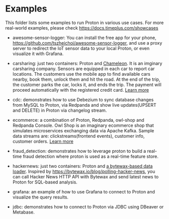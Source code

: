 # Examples

This folder lists some examples to run Proton in various use cases. For more real-world examples, please check https://docs.timeplus.com/showcases

- awesome-sensor-logger: You can install the free app for your phone, https://github.com/tszheichoi/awesome-sensor-logger, and use a proxy server to redirect the IoT sensor data to your local Proton, or even visualize it with Grafana.

- carsharing: just two containers: Proton and [Chameleon](https://github.com/timeplus-io/chameleon). It is an imginary carsharing company. Sensors are equipped in each car to report car locations. The customers use the mobile app to find available cars nearby, book them, unlock them and hit the road. At the end of the trip, the customer parks the car, locks it, and ends the trip. The payment will proceed automatically with the registered credit card. [Learn more](https://docs.timeplus.com/usecases)

- cdc: demonstrates how to use Debezium to sync database changes from MySQL to Proton, via Redpanda and show live updates(UPSERT and DELETE) in Proton via changelog stream.

- ecommerce: a combination of Proton, Redpanda, owl-shop and Redpanda Console. Owl Shop is an imaginary ecommerce shop that simulates microservices exchanging data via Apache Kafka. Sample data streams are: clickstreams(frontend events), customer info, customer orders. [Learn more](https://docs.timeplus.com/proton-kafka#tutorial)

- fraud_detection: demonstrates how to leverage proton to build a real-time fraud detection where proton is used as a real-time feature store.

- hackernews: just two containers: Proton and [a bytewax-based data loader](https://github.com/timeplus-io/proton-python-driver/tree/develop/example/bytewax). Inspired by https://bytewax.io/blog/polling-hacker-news, you can call Hacker News HTTP API with Bytewax and send latest news to Proton for SQL-based analysis.

- grafana: an example of how to use Grafana to connect to Proton and visualize the query results.

- jdbc: demonstrates how to connect to Proton via JDBC using DBeaver or Metabase.